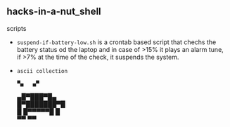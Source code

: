 ## hacks-in-a-nut_shell
scripts 

- `suspend-if-battery-low.sh`  is a crontab based script that chechs the battery status od the laptop and in case of >15% it plays an alarm tune, if >7% at the time of the check, it suspends the system. 

- `ascii collection`





















                 
      ▀▄   ▄▀     
     ▄█▀███▀█▄    
    █▀███████▀█   
    █ █▀▀▀▀▀█ █   
       ▀▀ ▀▀ 

